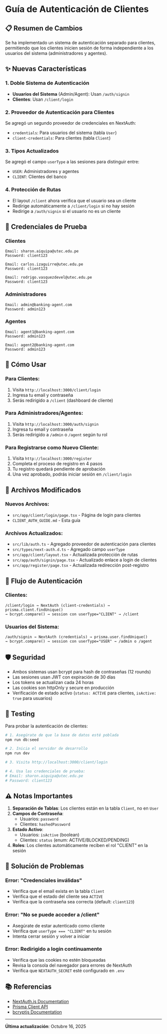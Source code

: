 # Guía de Autenticación de Clientes

## 📋 Resumen de Cambios

Se ha implementado un sistema de autenticación separado para clientes, permitiendo que los clientes inicien sesión de forma independiente a los usuarios del sistema (administradores y agentes).

## ✨ Nuevas Características

### 1. **Doble Sistema de Autenticación**
- **Usuarios del Sistema** (Admin/Agent): Usan `/auth/signin`
- **Clientes**: Usan `/client/login`

### 2. **Proveedor de Autenticación para Clientes**
Se agregó un segundo proveedor de credenciales en NextAuth:
- `credentials`: Para usuarios del sistema (tabla `User`)
- `client-credentials`: Para clientes (tabla `Client`)

### 3. **Tipos Actualizados**
Se agregó el campo `userType` a las sesiones para distinguir entre:
- `USER`: Administradores y agentes
- `CLIENT`: Clientes del banco

### 4. **Protección de Rutas**
- El layout `/client` ahora verifica que el usuario sea un cliente
- Redirige automáticamente a `/client/login` si no hay sesión
- Redirige a `/auth/signin` si el usuario no es un cliente

## 🔐 Credenciales de Prueba

### Clientes
```
Email: sharon.aiquipa@utec.edu.pe
Password: client123

Email: carlos.izaguirre@utec.edu.pe
Password: client123

Email: rodrigo.vasquezdevel@utec.edu.pe
Password: client123
```

### Administradores
```
Email: admin@banking-agent.com
Password: admin123
```

### Agentes
```
Email: agent1@banking-agent.com
Password: admin123

Email: agent2@banking-agent.com
Password: admin123
```

## 🚀 Cómo Usar

### Para Clientes:
1. Visita `http://localhost:3000/client/login`
2. Ingresa tu email y contraseña
3. Serás redirigido a `/client` (dashboard de cliente)

### Para Administradores/Agentes:
1. Visita `http://localhost:3000/auth/signin`
2. Ingresa tu email y contraseña
3. Serás redirigido a `/admin` o `/agent` según tu rol

### Para Registrarse como Nuevo Cliente:
1. Visita `http://localhost:3000/register`
2. Completa el proceso de registro en 4 pasos
3. Tu registro quedará pendiente de aprobación
4. Una vez aprobado, podrás iniciar sesión en `/client/login`

## 📁 Archivos Modificados

### Nuevos Archivos:
- `src/app/client/login/page.tsx` - Página de login para clientes
- `CLIENT_AUTH_GUIDE.md` - Esta guía

### Archivos Actualizados:
- `src/lib/auth.ts` - Agregado proveedor de autenticación para clientes
- `src/types/next-auth.d.ts` - Agregado campo `userType` 
- `src/app/client/layout.tsx` - Actualizada protección de rutas
- `src/app/auth/signin/page.tsx` - Actualizado enlace a login de clientes
- `src/app/register/page.tsx` - Actualizada redirección post-registro

## 🔄 Flujo de Autenticación

### Clientes:
```
/client/login → NextAuth (client-credentials) → prisma.client.findUnique() 
→ bcrypt.compare() → session con userType="CLIENT" → /client
```

### Usuarios del Sistema:
```
/auth/signin → NextAuth (credentials) → prisma.user.findUnique() 
→ bcrypt.compare() → session con userType="USER" → /admin o /agent
```

## 🛡️ Seguridad

- Ambos sistemas usan bcrypt para hash de contraseñas (12 rounds)
- Las sesiones usan JWT con expiración de 30 días
- Los tokens se actualizan cada 24 horas
- Las cookies son httpOnly y secure en producción
- Verificación de estado activo (`status: ACTIVE` para clientes, `isActive: true` para usuarios)

## 🧪 Testing

Para probar la autenticación de clientes:

```bash
# 1. Asegúrate de que la base de datos esté poblada
npm run db:seed

# 2. Inicia el servidor de desarrollo
npm run dev

# 3. Visita http://localhost:3000/client/login

# 4. Usa las credenciales de prueba:
# Email: sharon.aiquipa@utec.edu.pe
# Password: client123
```

## ⚠️ Notas Importantes

1. **Separación de Tablas**: Los clientes están en la tabla `Client`, no en `User`
2. **Campos de Contraseña**: 
   - Usuarios: `password` 
   - Clientes: `hashedPassword`
3. **Estado Activo**:
   - Usuarios: `isActive` (boolean)
   - Clientes: `status` (enum: ACTIVE/BLOCKED/PENDING)
4. **Roles**: Los clientes automáticamente reciben el rol "CLIENT" en la sesión

## 🐛 Solución de Problemas

### Error: "Credenciales inválidas"
- Verifica que el email exista en la tabla `Client`
- Verifica que el estado del cliente sea `ACTIVE`
- Verifica que la contraseña sea correcta (default: `client123`)

### Error: "No se puede acceder a /client"
- Asegúrate de estar autenticado como cliente
- Verifica que `userType === "CLIENT"` en tu sesión
- Intenta cerrar sesión y volver a iniciar

### Error: Redirigido a login continuamente
- Verifica que las cookies no estén bloqueadas
- Revisa la consola del navegador para errores de NextAuth
- Verifica que `NEXTAUTH_SECRET` esté configurado en `.env`

## 📚 Referencias

- [NextAuth.js Documentation](https://next-auth.js.org/)
- [Prisma Client API](https://www.prisma.io/docs/concepts/components/prisma-client)
- [bcryptjs Documentation](https://github.com/dcodeIO/bcrypt.js)

---

**Última actualización**: Octubre 16, 2025

